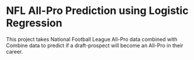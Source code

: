 
# NFL All-Pro Prediction using Logistic Regression

This project takes National Football League All-Pro data combined with Combine data to predict if a draft-prospect will become an All-Pro in their career.